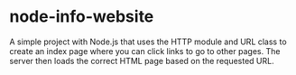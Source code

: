 # node-info-website

A simple project with Node.js that uses the HTTP module and URL class
to create an index page where you can click links to go to other pages. The server then loads the correct HTML page based on the requested URL. 
